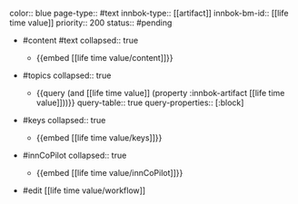 color:: blue
page-type:: #text
innbok-type:: [[artifact]]
innbok-bm-id:: [[life time value]]
priority:: 200
status:: #pending

- #content #text
  collapsed:: true
	- {{embed [[life time value/content]]}}
- #topics
   collapsed:: true
    - {{query (and [[life time value]] (property :innbok-artifact [[life time value]]))}}
      query-table:: true
      query-properties:: [:block]
- #keys
  collapsed:: true
	- {{embed [[life time value/keys]]}}
- #innCoPilot
   collapsed:: true
	 - {{embed [[life time value/innCoPilot]]}}

- #edit [[life time value/workflow]]

